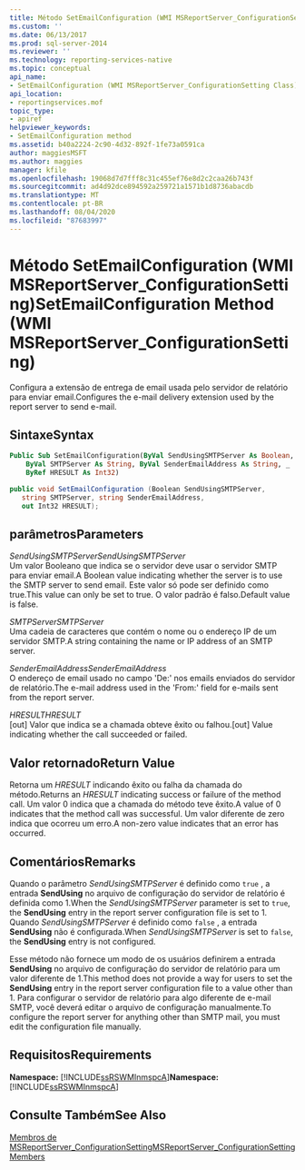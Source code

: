 ```yaml
---
title: Método SetEmailConfiguration (WMI MSReportServer_ConfigurationSetting) | Microsoft Docs
ms.custom: ''
ms.date: 06/13/2017
ms.prod: sql-server-2014
ms.reviewer: ''
ms.technology: reporting-services-native
ms.topic: conceptual
api_name:
- SetEmailConfiguration (WMI MSReportServer_ConfigurationSetting Class)
api_location:
- reportingservices.mof
topic_type:
- apiref
helpviewer_keywords:
- SetEmailConfiguration method
ms.assetid: b40a2224-2c90-4d32-892f-1fe73a0591ca
author: maggiesMSFT
ms.author: maggies
manager: kfile
ms.openlocfilehash: 19068d7d7fff8c31c455ef76e8d2c2caa26b743f
ms.sourcegitcommit: ad4d92dce894592a259721a1571b1d8736abacdb
ms.translationtype: MT
ms.contentlocale: pt-BR
ms.lasthandoff: 08/04/2020
ms.locfileid: "87683997"
---
```

# <a name="setemailconfiguration-method-wmi-msreportserver_configurationsetting"></a><span data-ttu-id="8a255-102">Método SetEmailConfiguration (WMI MSReportServer_ConfigurationSetting)</span><span class="sxs-lookup"><span data-stu-id="8a255-102">SetEmailConfiguration Method (WMI MSReportServer_ConfigurationSetting)</span></span>
  <span data-ttu-id="8a255-103">Configura a extensão de entrega de email usada pelo servidor de relatório para enviar email.</span><span class="sxs-lookup"><span data-stu-id="8a255-103">Configures the e-mail delivery extension used by the report server to send e-mail.</span></span>  
  
## <a name="syntax"></a><span data-ttu-id="8a255-104">Sintaxe</span><span class="sxs-lookup"><span data-stu-id="8a255-104">Syntax</span></span>  
  
```vb  
Public Sub SetEmailConfiguration(ByVal SendUsingSMTPServer As Boolean, _  
    ByVal SMTPServer As String, ByVal SenderEmailAddress As String, _  
    ByRef HRESULT As Int32)  
```  
  
```csharp  
public void SetEmailConfiguration (Boolean SendUsingSMTPServer,   
   string SMTPServer, string SenderEmailAddress,   
   out Int32 HRESULT);  
```  
  
## <a name="parameters"></a><span data-ttu-id="8a255-105">parâmetros</span><span class="sxs-lookup"><span data-stu-id="8a255-105">Parameters</span></span>  
 <span data-ttu-id="8a255-106">*SendUsingSMTPServer*</span><span class="sxs-lookup"><span data-stu-id="8a255-106">*SendUsingSMTPServer*</span></span>  
 <span data-ttu-id="8a255-107">Um valor Booleano que indica se o servidor deve usar o servidor SMTP para enviar email.</span><span class="sxs-lookup"><span data-stu-id="8a255-107">A Boolean value indicating whether the server is to use the SMTP server to send email.</span></span> <span data-ttu-id="8a255-108">Este valor só pode ser definido como true.</span><span class="sxs-lookup"><span data-stu-id="8a255-108">This value can only be set to true.</span></span> <span data-ttu-id="8a255-109">O valor padrão é falso.</span><span class="sxs-lookup"><span data-stu-id="8a255-109">Default value is false.</span></span>  
  
 <span data-ttu-id="8a255-110">*SMTPServer*</span><span class="sxs-lookup"><span data-stu-id="8a255-110">*SMTPServer*</span></span>  
 <span data-ttu-id="8a255-111">Uma cadeia de caracteres que contém o nome ou o endereço IP de um servidor SMTP.</span><span class="sxs-lookup"><span data-stu-id="8a255-111">A string containing the name or IP address of an SMTP server.</span></span>  
  
 <span data-ttu-id="8a255-112">*SenderEmailAddress*</span><span class="sxs-lookup"><span data-stu-id="8a255-112">*SenderEmailAddress*</span></span>  
 <span data-ttu-id="8a255-113">O endereço de email usado no campo 'De:' nos emails enviados do servidor de relatório.</span><span class="sxs-lookup"><span data-stu-id="8a255-113">The e-mail address used in the 'From:' field for e-mails sent from the report server.</span></span>  
  
 <span data-ttu-id="8a255-114">*HRESULT*</span><span class="sxs-lookup"><span data-stu-id="8a255-114">*HRESULT*</span></span>  
 <span data-ttu-id="8a255-115">[out] Valor que indica se a chamada obteve êxito ou falhou.</span><span class="sxs-lookup"><span data-stu-id="8a255-115">[out] Value indicating whether the call succeeded or failed.</span></span>  
  
## <a name="return-value"></a><span data-ttu-id="8a255-116">Valor retornado</span><span class="sxs-lookup"><span data-stu-id="8a255-116">Return Value</span></span>  
 <span data-ttu-id="8a255-117">Retorna um *HRESULT* indicando êxito ou falha da chamada do método.</span><span class="sxs-lookup"><span data-stu-id="8a255-117">Returns an *HRESULT* indicating success or failure of the method call.</span></span> <span data-ttu-id="8a255-118">Um valor 0 indica que a chamada do método teve êxito.</span><span class="sxs-lookup"><span data-stu-id="8a255-118">A value of 0 indicates that the method call was successful.</span></span> <span data-ttu-id="8a255-119">Um valor diferente de zero indica que ocorreu um erro.</span><span class="sxs-lookup"><span data-stu-id="8a255-119">A non-zero value indicates that an error has occurred.</span></span>  
  
## <a name="remarks"></a><span data-ttu-id="8a255-120">Comentários</span><span class="sxs-lookup"><span data-stu-id="8a255-120">Remarks</span></span>  
 <span data-ttu-id="8a255-121">Quando o parâmetro *SendUsingSMTPServer* é definido como `true` , a entrada **SendUsing** no arquivo de configuração do servidor de relatório é definida como 1.</span><span class="sxs-lookup"><span data-stu-id="8a255-121">When the *SendUsingSMTPServer* parameter is set to `true`, the **SendUsing** entry in the report server configuration file is set to 1.</span></span> <span data-ttu-id="8a255-122">Quando *SendUsingSMTPServer* é definido como `false` , a entrada **SendUsing** não é configurada.</span><span class="sxs-lookup"><span data-stu-id="8a255-122">When *SendUsingSMTPServer* is set to `false`, the **SendUsing** entry is not configured.</span></span>  
  
 <span data-ttu-id="8a255-123">Esse método não fornece um modo de os usuários definirem a entrada **SendUsing** no arquivo de configuração do servidor de relatório para um valor diferente de 1.</span><span class="sxs-lookup"><span data-stu-id="8a255-123">This method does not provide a way for users to set the **SendUsing** entry in the report server configuration file to a value other than 1.</span></span> <span data-ttu-id="8a255-124">Para configurar o servidor de relatório para algo diferente de e-mail SMTP, você deverá editar o arquivo de configuração manualmente.</span><span class="sxs-lookup"><span data-stu-id="8a255-124">To configure the report server for anything other than SMTP mail, you must edit the configuration file manually.</span></span>  
  
## <a name="requirements"></a><span data-ttu-id="8a255-125">Requisitos</span><span class="sxs-lookup"><span data-stu-id="8a255-125">Requirements</span></span>  
 <span data-ttu-id="8a255-126">**Namespace:** [!INCLUDE[ssRSWMInmspcA](../../includes/ssrswminmspca-md.md)]</span><span class="sxs-lookup"><span data-stu-id="8a255-126">**Namespace:** [!INCLUDE[ssRSWMInmspcA](../../includes/ssrswminmspca-md.md)]</span></span>  
  
## <a name="see-also"></a><span data-ttu-id="8a255-127">Consulte Também</span><span class="sxs-lookup"><span data-stu-id="8a255-127">See Also</span></span>  
 [<span data-ttu-id="8a255-128">Membros de MSReportServer_ConfigurationSetting</span><span class="sxs-lookup"><span data-stu-id="8a255-128">MSReportServer_ConfigurationSetting Members</span></span>](msreportserver-configurationsetting-members.md)  
  
  
